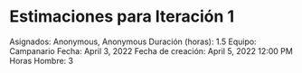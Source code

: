 # Estimaciones para Iteración 1

Asignados: Anonymous, Anonymous
Duración (horas): 1.5
Equipo: Campanario
Fecha: April 3, 2022
Fecha de creación: April 5, 2022 12:00 PM
Horas Hombre: 3